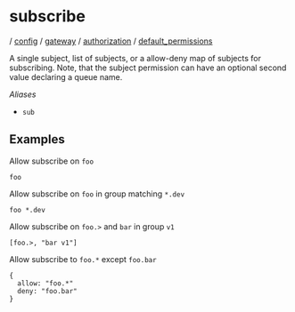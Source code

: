 # subscribe

/ [config](/reference/server-config/index.md) / [gateway](/reference/server-config/config/gateway/index.md) / [authorization](/reference/server-config/config/gateway/authorization/index.md) / [default_permissions](/reference/server-config/config/gateway/authorization/default_permissions/index.md) 

A single subject, list of subjects, or a allow-deny map of
subjects for subscribing. Note, that the subject permission can
have an optional second value declaring a queue name.

*Aliases*
- `sub`

## Examples

Allow subscribe on `foo`
```
foo
```
Allow subscribe on `foo` in group matching `*.dev`
```
foo *.dev
```
Allow subscribe on `foo.>` and `bar` in group `v1`
```
[foo.>, "bar v1"]
```
Allow subscribe to `foo.*` except `foo.bar`
```
{
  allow: "foo.*"
  deny: "foo.bar"
}
```


